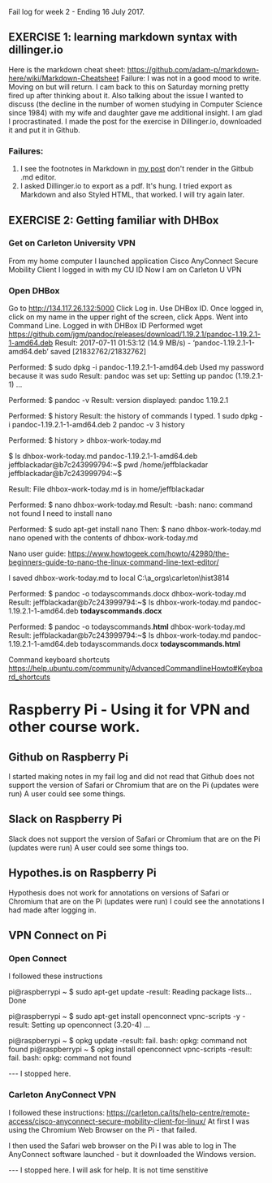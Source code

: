 
Fail log for week 2 - Ending 16 July 2017.
## EXERCISE 1: learning markdown syntax with dillinger.io

Here is the markdown cheat sheet:  https://github.com/adam-p/markdown-here/wiki/Markdown-Cheatsheet
Failure: I was not in a good mood to write. Moving on but will return.
I cam back to this on Saturday morning pretty fired up after thinking about it.  Also talking about the issue I wanted to discuss (the decline in the number of women studying in Computer Science since 1984) with my wife and daughter gave me additional insight.  I am glad I procrastinated.
I made the post for the exercise in Dillinger.io, downloaded it and put it in Github. 
### Failures: ###
1. I see the footnotes in Markdown in [my post] don't render in the Gitbub .md editor. 
2. I asked Dillinger.io to export as a pdf.  It's hung.  I tried export as Markdown and also Styled HTML, that worked.  I will try again later.


## EXERCISE 2: Getting familiar with DHBox
### Get on Carleton University VPN
From my home computer I launched application Cisco AnyConnect Secure Mobility Client
I logged in with my CU ID
Now I am on Carleton U VPN

### Open DHBox
Go to http://134.117.26.132:5000
Click Log in. Use DHBox ID.
Once logged in, click on my name in the upper right of the screen, click Apps.
Went into Command Line.  Logged in with DHBox ID
Performed wget https://github.com/jgm/pandoc/releases/download/1.19.2.1/pandoc-1.19.2.1-1-amd64.deb
Result:  2017-07-11 01:53:12 (14.9 MB/s) - ‘pandoc-1.19.2.1-1-amd64.deb’ saved [21832762/21832762]

Performed: $ sudo dpkg -i pandoc-1.19.2.1-1-amd64.deb
Used my password because it was sudo
Result: pandoc was set up: Setting up pandoc (1.19.2.1-1) ...

Performed: $ pandoc -v
Result: version displayed: pandoc 1.19.2.1

Performed: $ history
Result: the history of commands I typed.
    1  sudo dpkg -i pandoc-1.19.2.1-1-amd64.deb
    2  pandoc -v
    3  history

Performed: $ history > dhbox-work-today.md

$ ls
dhbox-work-today.md  pandoc-1.19.2.1-1-amd64.deb
jeffblackadar@b7c243999794:~$ pwd
/home/jeffblackadar
jeffblackadar@b7c243999794:~$ 

Result: File dhbox-work-today.md is in home/jeffblackadar

Performed: $ nano dhbox-work-today.md
Result: -bash: nano: command not found
I need to install nano

Performed: $ sudo apt-get install nano
Then: $ nano dhbox-work-today.md
nano opened with the contents of dhbox-work-today.md 

Nano user guide:  https://www.howtogeek.com/howto/42980/the-beginners-guide-to-nano-the-linux-command-line-text-editor/

I saved dhbox-work-today.md to local C:\a_orgs\carleton\hist3814

Performed: $ pandoc -o todayscommands.docx dhbox-work-today.md
Result:  jeffblackadar@b7c243999794:~$ ls
dhbox-work-today.md  pandoc-1.19.2.1-1-amd64.deb  **todayscommands.docx**

Performed: $ pandoc -o todayscommands.**html** dhbox-work-today.md
Result: jeffblackadar@b7c243999794:~$ ls
dhbox-work-today.md  pandoc-1.19.2.1-1-amd64.deb  todayscommands.docx  **todayscommands.html**

Command keyboard shortcuts
https://help.ubuntu.com/community/AdvancedCommandlineHowto#Keyboard_shortcuts


# Raspberry Pi - Using it for VPN and other course work.

## Github on Raspberry Pi
I started making notes in my fail log and did not read that Github does not support the version of Safari or Chromium that are on the Pi (updates were run)
A user could see some things.

## Slack on Raspberry Pi
Slack does not support the version of Safari or Chromium that are on the Pi (updates were run)
A user could see some things too.

## Hypothes.is on Raspberry Pi
Hypothesis does not work for annotations on versions of Safari or Chromium that are on the Pi (updates were run)
I could see the annotations I had made after logging in.

## VPN Connect on Pi

### Open Connect
I followed these instructions

pi@raspberrypi ~ $ sudo apt-get update
-result: Reading package lists... Done

pi@raspberrypi ~ $ sudo apt-get install openconnect vpnc-scripts -y
-result: Setting up openconnect (3.20-4) ...

pi@raspberrypi ~ $ opkg update
-result: fail. bash: opkg: command not found
pi@raspberrypi ~ $ opkg install openconnect vpnc-scripts
-result: fail. bash: opkg: command not found

--- I stopped here.

### Carleton AnyConnect VPN
I followed these instructions:
https://carleton.ca/its/help-centre/remote-access/cisco-anyconnect-secure-mobility-client-for-linux/
At first I was using the Chromium Web Browser on the Pi - that failed.

I then used the Safari web browser on the Pi
I was able to log in
The AnyConnect software launched - but it downloaded the Windows version.

--- I stopped here.  I will ask for help. It is not time senstitive



[my post]: <https://github.com/jeffblackadar/hist3814o-fail-log/blob/master/women_in_computer_science.md>





